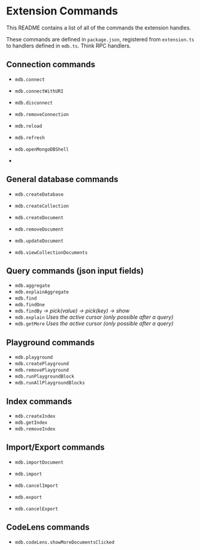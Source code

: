 # Extension Commands

This README contains a list of all of the commands the extension handles.

These commands are defined in `package.json`, registered from `extension.ts` to
handlers defined in `mdb.ts`.
Think RPC handlers.

## Connection commands
- `mdb.connect`
- `mdb.connectWithURI`
- `mdb.disconnect`
- `mdb.removeConnection`
- `mdb.reload`
- `mdb.refresh`

- `mdb.openMongoDBShell`
-
## General database commands
- `mdb.createDatabase`
- `mdb.createCollection`

- `mdb.createDocument`
- `mdb.removeDocument`
- `mdb.updateDocument`

- `mdb.viewCollectionDocuments`

## Query commands (json input fields)
- `mdb.aggregate`
- `mdb.explainAggregate`
- `mdb.find`
- `mdb.findOne`
- `mdb.findBy`  *-> pick(value) -> pick(key) -> show*
- `mdb.explain` *Uses the active cursor (only possible after a query)*
- `mdb.getMore` *Uses the active cursor (only possible after a query)*

## Playground commands
- `mdb.playground`
- `mdb.createPlayground`
- `mdb.removePlayground`
- `mdb.runPlaygroundBlock`
- `mdb.runAllPlaygroundBlocks`

## Index commands
- `mdb.createIndex`
- `mdb.getIndex`
- `mdb.removeIndex`

## Import/Export commands
- `mdb.importDocument`

- `mdb.import`
- `mdb.cancelImport`
- `mdb.export`
- `mdb.cancelExport`

## CodeLens commands
- `mdb.codeLens.showMoreDocumentsClicked`
